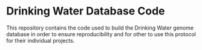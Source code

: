 # Drinking Water Database Code

This repository contains the code used to build the Drinking Water genome database in order to ensure reproducibility and for other to use this protocol for their individual projects. 
